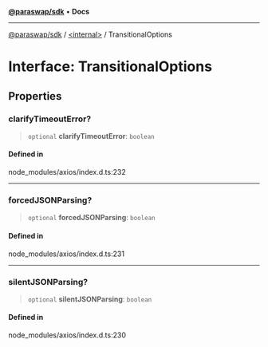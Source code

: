 [**@paraswap/sdk**](../../README.md) • **Docs**

***

[@paraswap/sdk](../../globals.md) / [\<internal\>](../README.md) / TransitionalOptions

# Interface: TransitionalOptions

## Properties

### clarifyTimeoutError?

> `optional` **clarifyTimeoutError**: `boolean`

#### Defined in

node\_modules/axios/index.d.ts:232

***

### forcedJSONParsing?

> `optional` **forcedJSONParsing**: `boolean`

#### Defined in

node\_modules/axios/index.d.ts:231

***

### silentJSONParsing?

> `optional` **silentJSONParsing**: `boolean`

#### Defined in

node\_modules/axios/index.d.ts:230
